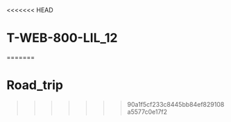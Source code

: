 <<<<<<< HEAD
# T-WEB-800-LIL_12
=======
# Road_trip
>>>>>>> 90a1f5cf233c8445bb84ef829108a5577c0e17f2
